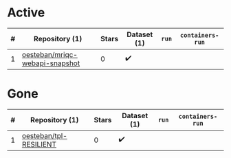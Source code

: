 # Active
| # | Repository (1) | Stars | Dataset (1) | `run` | `containers-run` |
| --- | --- | --- | --- | --- | --- |
| 1 | [oesteban/mriqc-webapi-snapshot](https://github.com/oesteban/mriqc-webapi-snapshot) | 0 | :heavy_check_mark: |  |  |

# Gone
| # | Repository (1) | Stars | Dataset (1) | `run` | `containers-run` |
| --- | --- | --- | --- | --- | --- |
| 1 | [oesteban/tpl-RESILIENT](https://github.com/oesteban/tpl-RESILIENT) | 0 | :heavy_check_mark: |  |  |
